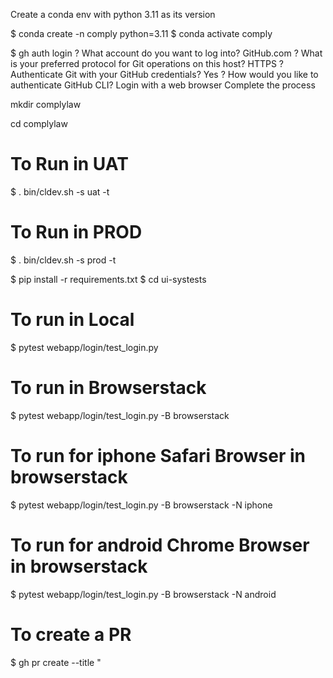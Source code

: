 Create a conda env with python 3.11 as its version

$ conda create -n comply python=3.11
$ conda activate comply

$ gh auth login
? What account do you want to log into? GitHub.com
? What is your preferred protocol for Git operations on this host? HTTPS
? Authenticate Git with your GitHub credentials? Yes
? How would you like to authenticate GitHub CLI? Login with a web browser
Complete the process

mkdir complylaw

cd complylaw

# To Run in UAT
$ . bin/cldev.sh -s uat -t

# To Run in PROD
$ . bin/cldev.sh -s prod -t

$ pip install -r requirements.txt
$ cd ui-systests
# To run in Local
$ pytest webapp/login/test_login.py

# To run in Browserstack
$ pytest webapp/login/test_login.py -B browserstack

# To run for iphone Safari Browser in browserstack
$ pytest webapp/login/test_login.py -B browserstack -N iphone

# To run for android Chrome Browser in browserstack
$ pytest webapp/login/test_login.py -B browserstack -N android

# To create a PR
$ gh pr create --title "<Title for the feature>"